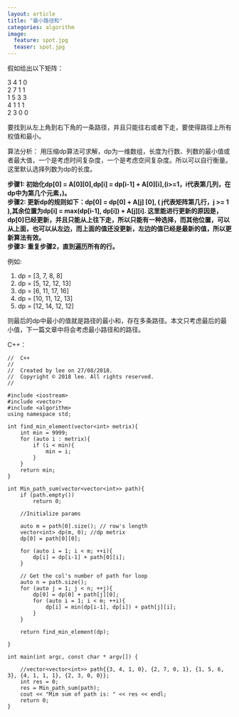 ```yaml
---
layout: article
title: "最小路径和"
categories: algorithm
image:
  feature: spot.jpg
  teaser: spot.jpg
---
```


假如给出以下矩阵：


   3  4  1  0  
   2  7  1  1  
   1  5  3  3  
   4  1  1  1   
   2  3  0  0   


要找到从左上角到右下角的一条路径，并且只能往右或者下走，要使得路径上所有权值和最小。

算法分析：
用压缩dp算法可求解，dp为一维数组，长度为行数、列数的最小值或者最大值，一个是考虑时间复杂度，一个是考虑空间复杂度。所以可以自行衡量。这里默认选择列数为dp的长度。

**步骤1: 初始化dp[0] = A[0][0],dp[i] = dp[i-1] + A[0][i],(i>=1，i代表第几列，在dp中为第几个元素，)。  
步骤2: 更新dp的规则如下：dp[0] = dp[0] + A[j] [0], ( j代表矩阵第几行，j >= 1 ),其余位置为dp[i] = max(dp[i-1], dp[i]) + A[j][i].
这里能进行更新的原因是，dp[0]已经更新，并且只能从上往下走，所以只能有一种选择，而其他位置，可以从上面，也可以从左边，而上面的值还没更新，左边的值已经是最新的值，所以更新算法有效。	 
步骤3: 重复步骤2，直到遍历所有的行。**

例如:		
1. dp = [3, 7, 8, 8]  
2. dp = [5, 12, 12, 13]	 
3. dp = [6, 11, 17, 16]		
4. dp = [10, 11, 12, 13]	
5. dp = [12, 14, 12, 12]	

则最后的dp中最小的值就是路径的最小和，存在多条路径。本文只考虑最后的最小值，下一篇文章中将会考虑最小路径和的路径。

C++：

```
//  C++
//
//  Created by lee on 27/08/2018.
//  Copyright © 2018 lee. All rights reserved.
//

#include <iostream>
#include <vector>
#include <algorithm>
using namespace std;

int find_min_element(vector<int> metrix){
    int min = 9999;
    for (auto i : metrix){
        if (i < min){
            min = i;
        }
    }
    return min;
}

int Min_path_sum(vector<vector<int>> path){
    if (path.empty())
        return 0;
    
    //Initialize params
    
    auto m = path[0].size(); // row's length
    vector<int> dp(m, 0); //dp metrix
    dp[0] = path[0][0];
    
    for (auto i = 1; i < m; ++i){
        dp[i] = dp[i-1] + path[0][i];
    }
    
    // Get the col's number of path for loop
    auto n = path.size();
    for (auto j = 1; j < n; ++j){
        dp[0] = dp[0] + path[j][0];
        for (auto i = 1; i < m; ++i){
            dp[i] = min(dp[i-1], dp[i]) + path[j][i];
        }
    }
    
    return find_min_element(dp);
    
}

int main(int argc, const char * argv[]) {
    
    //vector<vector<int>> path{{3, 4, 1, 0}, {2, 7, 0, 1}, {1, 5, 6, 3}, {4, 1, 1, 1}, {2, 3, 0, 0}};
    int res = 0;
    res = Min_path_sum(path);
    cout << "Mim sum of path is: " << res << endl;
    return 0;
}

``` 
